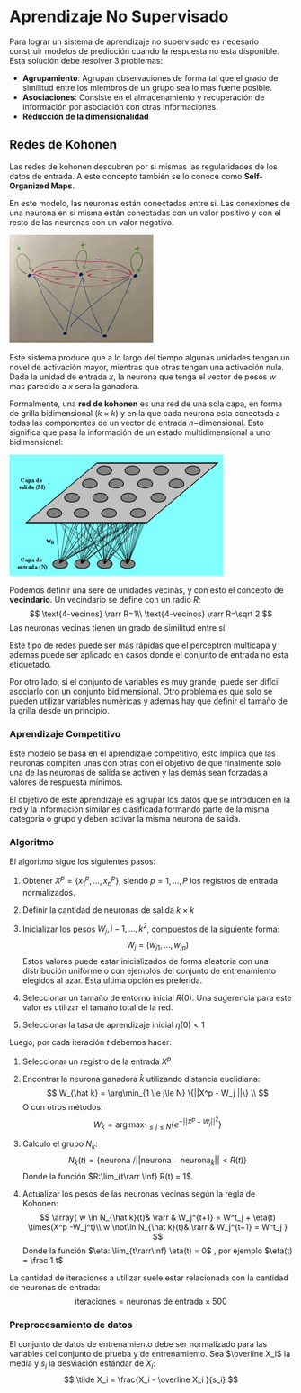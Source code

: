 # Aprendizaje No Supervisado

Para lograr un sistema de aprendizaje no supervisado es necesario construir modelos de predicción cuando la respuesta no esta disponible. Esta solución debe resolver 3 problemas:

- **Agrupamiento**: Agrupan observaciones de forma tal que el grado de similitud entre los miembros de un grupo sea lo mas fuerte posible.
- **Asociaciones**: Consiste en el almacenamiento y recuperación de información por asociación con otras informaciones.
- **Reducción de la dimensionalidad**

## Redes de Kohonen

Las redes de kohonen descubren por si mismas las regularidades de los datos de entrada. A este concepto también se lo conoce como **Self-Organized Maps**.

En este modelo, las neuronas están conectadas entre si. Las conexiones de una neurona en si misma están conectadas con un valor positivo y con el resto de las neuronas con un valor negativo.

<img src="Resources/09 - Aprendizaje no Supervisado/image-20220518182352314.jpg" alt="image-20220518182352314" style="zoom:25%;" />

Este sistema produce que a lo largo del tiempo algunas unidades tengan un novel de activación mayor, mientras que otras tengan una activación nula. Dada la unidad de entrada $x$, la neurona que tenga el vector de pesos $w$ mas parecido a $x$ sera la ganadora.

Formalmente, una **red de kohonen** es una red de una sola capa, en forma de grilla bidimensional ($k\times k$) y en la que cada neurona esta conectada a todas las componentes de un vector de entrada $n-$dimensional. Esto significa que pasa la información de un estado multidimensional a uno bidimensional:

<img src="Resources/09 - Aprendizaje no Supervisado/Screen Shot 2022-05-18 at 18.30.08.jpg" alt="Screen Shot 2022-05-18 at 18.30.08" style="zoom:50%;" />

Podemos definir una sere de unidades vecinas, y con esto el concepto de **vecindario**. Un vecindario se define con un radio $R$:
$$
\text{4-vecinos} \rarr R=1\\
\text{4-vecinos} \rarr R=\sqrt 2
$$
Las neuronas vecinas tienen un grado de similitud entre sí.

Este tipo de redes puede ser más rápidas que el perceptron multicapa y ademas puede ser aplicado en casos donde el conjunto de entrada no esta etiquetado.

Por otro lado, si el conjunto de variables es muy grande, puede ser difícil asociarlo con un conjunto bidimensional. Otro problema es que solo se pueden utilizar variables numéricas y ademas hay que definir el tamaño de la grilla desde un principio.

### Aprendizaje Competitivo

Este modelo se basa en el aprendizaje competitivo, esto implica que las neuronas compiten unas con otras con el objetivo de que finalmente solo una de las neuronas de salida se activen y las demás sean forzadas a valores de respuesta mínimos.

El objetivo de este aprendizaje es agrupar los datos que se introducen en la red y la información similar es clasificada formando parte de la misma categoría o grupo y deben activar la misma neurona de salida.

### Algoritmo

El algoritmo sigue los siguientes pasos:

1. Obtener $X^p=\{x_1^p,\dots,x_n^p\}$, siendo $p=1,\dots,P$ los registros de entrada normalizados.

2. Definir la cantidad de neuronas de salida $k\times k$

3. Inicializar los pesos $W_j,i-1,\dots,k^2$, compuestos de la siguiente forma:
   $$
   W_j = (w_{j1},\dots,w_{jn})
   $$
   Estos valores puede estar inicializados de forma aleatoria con una distribución uniforme o con ejemplos del conjunto de entrenamiento elegidos al azar. Esta ultima opción es preferida.

4. Seleccionar un tamaño de entorno inicial $R(0)$. Una sugerencia para este valor es utilizar el tamaño total de la red.

5. Seleccionar la tasa de aprendizaje inicial $\eta(0)<1$

Luego, por cada iteración $t$ debemos hacer:

1. Seleccionar un registro de la entrada $X^p$

2. Encontrar la neurona ganadora $\hat k$ utilizando distancia euclidiana:
   $$
   W_{\hat k} = \arg\min_{1 \le j\le N} \{||X^p - W_j ||\} \\
   $$
   O con otros métodos:
   $$
   W_{\hat k} = \arg \max_{1 \le j \le N} \{e^{-||X^p-W_j||^2}\}
   $$

3. Calculo el grupo $N_{\hat k}$:
   $$
   N_{\hat k}(t) = \{\text{neurona } / ||\text{neurona} - \text{neurona}_{\hat k}|| < R(t)\}
   $$
   Donde la función $R:\lim_{t\rarr \inf} R(t) = 1$.

4. Actualizar los pesos de las neuronas vecinas según la regla de Kohonen:
   $$
   \array{
   w \in N_{\hat k}(t)& \rarr  & W_j^{t+1} = W^t_j + \eta(t) \times(X^p -W_j^t)\\
   w \not\in N_{\hat k}(t)& \rarr  & W_j^{t+1} = W^t_j 
   }
   $$
   Donde la función $\eta: \lim_{t\rarr\inf} \eta(t) = 0$ , por ejemplo $\eta(t) = \frac 1 t$

La cantidad de iteraciones a utilizar suele estar relacionada con la cantidad de neuronas de entrada:
$$
\text{iteraciones} = \text{neuronas de entrada} \times 500
$$

### Preprocesamiento de datos

El conjunto de datos de entrenamiento debe ser normalizado para las variables del conjunto de prueba y de entrenamiento. Sea $\overline X_i$ la media y $s_i$ la desviación estándar de $X_i$:
$$
\tilde X_i = \frac{X_i - \overline X_i }{s_i}
$$




























